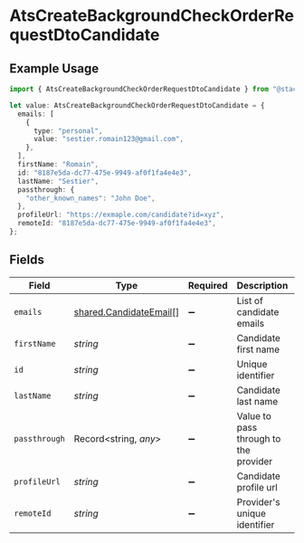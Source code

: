# AtsCreateBackgroundCheckOrderRequestDtoCandidate

## Example Usage

```typescript
import { AtsCreateBackgroundCheckOrderRequestDtoCandidate } from "@stackone/stackone-client-ts/sdk/models/shared";

let value: AtsCreateBackgroundCheckOrderRequestDtoCandidate = {
  emails: [
    {
      type: "personal",
      value: "sestier.romain123@gmail.com",
    },
  ],
  firstName: "Romain",
  id: "8187e5da-dc77-475e-9949-af0f1fa4e4e3",
  lastName: "Sestier",
  passthrough: {
    "other_known_names": "John Doe",
  },
  profileUrl: "https://exmaple.com/candidate?id=xyz",
  remoteId: "8187e5da-dc77-475e-9949-af0f1fa4e4e3",
};
```

## Fields

| Field                                                                   | Type                                                                    | Required                                                                | Description                                                             | Example                                                                 |
| ----------------------------------------------------------------------- | ----------------------------------------------------------------------- | ----------------------------------------------------------------------- | ----------------------------------------------------------------------- | ----------------------------------------------------------------------- |
| `emails`                                                                | [shared.CandidateEmail](../../../sdk/models/shared/candidateemail.md)[] | :heavy_minus_sign:                                                      | List of candidate emails                                                |                                                                         |
| `firstName`                                                             | *string*                                                                | :heavy_minus_sign:                                                      | Candidate first name                                                    | Romain                                                                  |
| `id`                                                                    | *string*                                                                | :heavy_minus_sign:                                                      | Unique identifier                                                       | 8187e5da-dc77-475e-9949-af0f1fa4e4e3                                    |
| `lastName`                                                              | *string*                                                                | :heavy_minus_sign:                                                      | Candidate last name                                                     | Sestier                                                                 |
| `passthrough`                                                           | Record<string, *any*>                                                   | :heavy_minus_sign:                                                      | Value to pass through to the provider                                   | {<br/>"other_known_names": "John Doe"<br/>}                             |
| `profileUrl`                                                            | *string*                                                                | :heavy_minus_sign:                                                      | Candidate profile url                                                   | https://exmaple.com/candidate?id=xyz                                    |
| `remoteId`                                                              | *string*                                                                | :heavy_minus_sign:                                                      | Provider's unique identifier                                            | 8187e5da-dc77-475e-9949-af0f1fa4e4e3                                    |